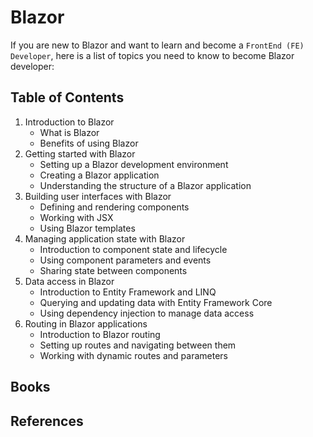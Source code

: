 # Blazor

If you are new to Blazor and want to learn and become a `FrontEnd (FE) Developer`, here is a list of topics you need to know to become Blazor developer:

## Table of Contents

1. Introduction to Blazor
    - What is Blazor
    - Benefits of using Blazor
2. Getting started with Blazor
    - Setting up a Blazor development environment
    - Creating a Blazor application
    - Understanding the structure of a Blazor application
3. Building user interfaces with Blazor
    - Defining and rendering components
    - Working with JSX
    - Using Blazor templates
4. Managing application state with Blazor
    - Introduction to component state and lifecycle
    - Using component parameters and events
    - Sharing state between components
5. Data access in Blazor
    - Introduction to Entity Framework and LINQ
    - Querying and updating data with Entity Framework Core
    - Using dependency injection to manage data access
6. Routing in Blazor applications
    - Introduction to Blazor routing
    - Setting up routes and navigating between them
    - Working with dynamic routes and parameters
  
## Books

## References